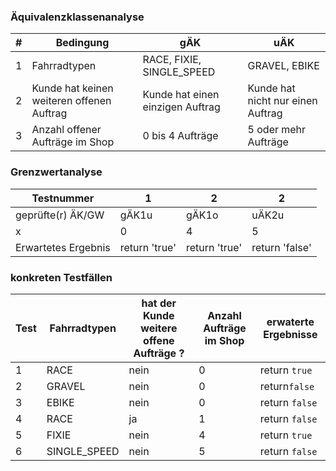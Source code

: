 ### Äquivalenzklassenanalyse

| # | Bedingung                                 | gÄK                                                               | uÄK                               |
|---|-------------------------------------------|-------------------------------------------------------------------|-----------------------------------|
| 1 | Fahrradtypen                              | RACE, FIXIE, SINGLE_SPEED                                         | GRAVEL, EBIKE                     |
| 2 | Kunde hat keinen weiteren offenen Auftrag | Kunde hat einen einzigen Auftrag | Kunde hat nicht nur einen Auftrag |
| 3 | Anzahl offener Aufträge im Shop           | 0 bis 4 Aufträge                                                  | 5 oder mehr Aufträge              |


### Grenzwertanalyse

| Testnummer          | 1   | 2        | 2              |
|---------------------|-----|----------|----------------|
| geprüfte(r) ÄK/GW   | gÄK1u | gÄK1o    | uÄK2u          |
| x                   | 0   | 4        | 5              |
| Erwartetes Ergebnis | return 'true'     | return 'true' | return 'false' |

 ### konkreten Testfällen

| Test | Fahrradtypen   | hat der Kunde weitere offene Aufträge ? | Anzahl Aufträge im Shop | erwaterte Ergebnisse |
|------|-----|-----------------------------------------|-------------------------|----------------------|
| 1    | RACE | nein                                    | 0                       | return  `true`       |
| 2    |  GRAVEL  | nein                                    | 0                       | return`false`        |
| 3    | EBIKE | nein                                    | 0                       | return  `false`      |
| 4    | RACE   | ja                                      | 1                       | return  `false`      |
| 5    | FIXIE | nein                                    | 4                       | return   `true`      |
| 6    | SINGLE_SPEED   | nein                                      | 5                       | return `false`       |
